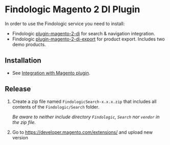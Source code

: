# Findologic Magento 2 DI Plugin

In order to use the Findologic service you need to install:
* Findologic [plugin-magento-2-di](https://github.com/findologic/plugin-magento-2-di) for search & navigation integration.
* Findologic [plugin-magento-2-di-export](https://github.com/findologic/plugin-magento-2-di-export/) for product export. Includes two demo products.

## Installation
* See [Integration with Magento plugin](https://docs.findologic.com/doku.php?id=integration_documentation:magento).
 
## Release
1. Create a zip file named `FindologicSearch-x.x.x.zip` that includes all contents of the `Findologic/Search` folder.
   
   *Be aware to neither include directory `Findologic`, `Search` nor `vendor` in the zip file.*
1. Go to https://developer.magento.com/extensions/ and upload new version
